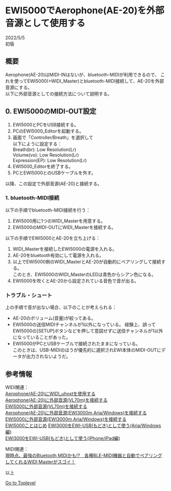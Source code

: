     
# EWI5000でAerophone(AE-20)を外部音源として使用する    

2022/5/5     
初版    
  
## 概要    
Aerophone(AE-20)はMIDI-INはないが、bluetooth-MIDIが利用できるので、
これを使ってEWI5000(+WIDI_Master)とbluetooth-MIDI接続して、AE-20を外部音源にする。  
以下に外部音源としての接続方法について説明する。  

## 0. EWI5000のMIDI-OUT設定
1. EWI5000とPCをUSB接続する。
1. PCのEWI5000_Editorを起動する。
1. 画面で「Controller/Breath」を選択して  
以下にように設定する：  
Breath(br): Low Resolution(Lr)  
Volume(vo): Low Resolution(Lr)  
Expression(EP): Low Resolution(Lr)  
1. EWI5000_Editorを終了する。  
1. PCとEWI5000とのUSBケーブルを外す。  

以降、この設定で外部音源(AE-20)と接続する。

### 1. bluetooth-MIDI接続
以下の手順でbluetooth-MIDI接続を行う：
1. EWI5000用に1つのWIDI_Masterを用意する。
1. EWI5000のMIDI-OUTにWIDI_Masterを接続する。

以下の手順でEWI5000とAE-20を立ち上げる：
1. WIDI_Masterを接続したEWI5000の電源を入れる。
1. AE-20をbluetooth有効にして電源を入れる。
1. 以上でEWI5000側のWIDI_MasterとAE-20が自動的にペアリングして接続する。   
このとき、EWI5000のWIDI_MasterのLEDは青色からシアン色になる。
1. EWI5000を吹くとAE-20から設定されている音色で音が出る。

### トラブル・シュート
上の手順で音が出ない場合、以下のことが考えられる：
* AE-20のボリューム(音量)が絞ってある。
* EWI5000の送信MIDIチャンネルが1以外になっている。
経験上、誤ってEWI5000の\[SETUP]ボタンなどを押して意図せずに送信チャンネルが1以外になっていることがあった。
* EWI5000がPCとUSBケーブルで接続されたままになっている。  
このときは、USB-MIDIのほうが優先的に選択されEWI本体のMIDI-OUTにデータが出力されないようだ。


## 参考情報

WIDI関連：  
[Aerophone(AE-20)にWIDI_uhostを使用する](md/AE-20_WIDI_uhost.md)    
[Aerophone(AE-20)に外部音源(VL70m)を接続する](md/AE-20_VL70m.md)    
[EWI5000に外部音源(VL70m)を接続する](md/EWI5000_VL70m.md)    
[Aerophone(AE-20)に外部音源(EWI3000m,Aria/Windows)を接続する](md/AE-20-ExternalAria.md)    
[EWI5000に外部音源(EWI3000m,Aria/Windows)を接続する](md/EWI5000_EWI-Aria.md)    
[EWI5000ことはじめ](md/EWI5000_EWI-GetStarted.md) 
[EWI3000をEWI-USB(もどき)として使う(Aria/Windows編)](md/EWI3000_EWI-Aria.md)   
[EWI3000をEWI-USB(もどき)として使う(iPhone/iPad編)](md/EWI3000_EWI-USB.md)   

MIDI関連：  
[現時点、最強のBluetooth MIDIかも!?　各種BLE-MIDI機器と自動でペアリングしてくれるWIDI Masterがスゴイ！](https://www.dtmstation.com/archives/32976.html)  

以上  

[Go to Toplevel](https://xshigee.github.io/web0/)  

